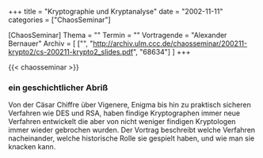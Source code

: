 +++
title = "Kryptographie und Kryptanalyse"
date = "2002-11-11"
categories = ["ChaosSeminar"]

[ChaosSeminar]
Thema = ""
Termin = ""
Vortragende = "Alexander Bernauer"
Archiv = [
	["", "http://archiv.ulm.ccc.de/chaosseminar/200211-krypto2/cs-200211-krypto2_slides.pdf", "68634"]
	]
+++

{{< chaosseminar >}}

### ein geschichtlicher Abriß

Von der Cäsar Chiffre über Vigenere, Enigma bis hin zu praktisch sicheren Verfahren wie DES und RSA, haben findige Kryptographen immer neue Verfahren entwickelt die aber von nicht weniger findigen Kryptologen immer wieder gebrochen wurden. Der Vortrag beschreibt welche Verfahren nacheinander, welche historische Rolle sie gespielt haben, und wie man sie knacken kann.
